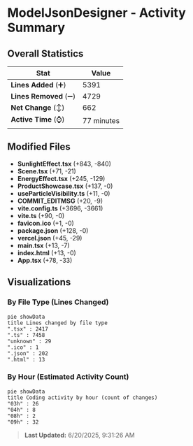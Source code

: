 # ModelJsonDesigner - Activity Summary 

## Overall Statistics

| Stat                   | Value                                                             |
| ---------------------- | ----------------------------------------------------------------- |
| **Lines Added** (➕)   | 5391                                          |
| **Lines Removed** (➖) | 4729                                        |
| **Net Change** (↕)    | 662                |
| **Active Time** (⌚)   | 77 minutes |


## Modified Files
- **SunlightEffect.tsx** (+843, -840)
- **Scene.tsx** (+71, -21)
- **EnergyEffect.tsx** (+245, -129)
- **ProductShowcase.tsx** (+137, -0)
- **useParticleVisibility.ts** (+11, -0)
- **COMMIT_EDITMSG** (+20, -9)
- **vite.config.ts** (+3696, -3661)
- **vite.ts** (+90, -0)
- **favicon.ico** (+1, -0)
- **package.json** (+128, -0)
- **vercel.json** (+45, -29)
- **main.tsx** (+13, -7)
- **index.html** (+13, -0)
- **App.tsx** (+78, -33)

## Visualizations

### By File Type (Lines Changed)

```mermaid
pie showData
title Lines changed by file type
".tsx" : 2417
".ts" : 7458
"unknown" : 29
".ico" : 1
".json" : 202
".html" : 13
```

### By Hour (Estimated Activity Count)

```mermaid
pie showData
title Coding activity by hour (count of changes)
"03h" : 26
"04h" : 8
"08h" : 2
"09h" : 32
```


> **Last Updated:** 6/20/2025, 9:31:26 AM